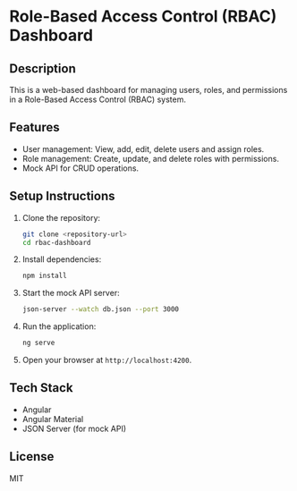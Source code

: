 
# Role-Based Access Control (RBAC) Dashboard

## Description
This is a web-based dashboard for managing users, roles, and permissions in a Role-Based Access Control (RBAC) system.

## Features
- User management: View, add, edit, delete users and assign roles.
- Role management: Create, update, and delete roles with permissions.
- Mock API for CRUD operations.

## Setup Instructions
1. Clone the repository:
   ```bash
   git clone <repository-url>
   cd rbac-dashboard
   ```
2. Install dependencies:
   ```bash
   npm install
   ```
3. Start the mock API server:
   ```bash
   json-server --watch db.json --port 3000
   ```
4. Run the application:
   ```bash
   ng serve
   ```
5. Open your browser at `http://localhost:4200`.

## Tech Stack
- Angular
- Angular Material
- JSON Server (for mock API)

## License
MIT
        